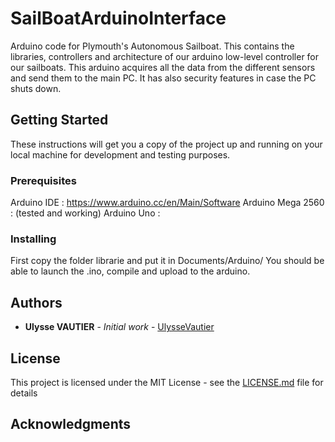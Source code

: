 # SailBoatArduinoInterface
Arduino code for Plymouth's Autonomous Sailboat. This contains the libraries, controllers and architecture of our arduino low-level controller for our sailboats. This arduino acquires all the data from the different sensors and send them to the main PC. It has also security features in case the PC shuts down.

## Getting Started

These instructions will get you a copy of the project up and running on your local machine for development and testing purposes.

### Prerequisites

Arduino IDE : https://www.arduino.cc/en/Main/Software
Arduino Mega 2560 : (tested and working)
Arduino Uno : 

### Installing

First copy the folder librarie and put it in Documents/Arduino/
You should be able to launch the .ino, compile and upload to the arduino.

## Authors

* **Ulysse VAUTIER** - *Initial work* - [UlysseVautier](https://github.com/UlysseVautier)

## License

This project is licensed under the MIT License - see the [LICENSE.md](LICENSE.md) file for details

## Acknowledgments
